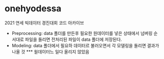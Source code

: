 # onehyodessa
2021 연세 빅데이터 경진대회 코드 아카이브 
- Preprocessing: data 폴더를 만든후 필요한 원데이터를 넣은 상태에서 넘버링 순서대로 파일을 돌리면 전처리된 파일이 data 폴더에 저장된다. 
- Modeling: data 폴더에서 필요하 데이터르 불러오면서 각 모델링을 돌리면 결과가 나올 것
*** 웓데이터느 일다 올리지 않았음  
